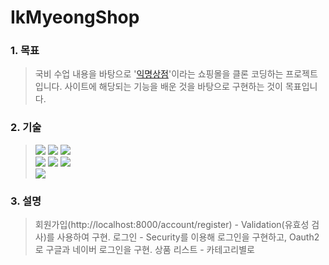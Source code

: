 # IkMyeongShop
### 1. 목표
> 국비 수업 내용을 바탕으로 '[익명상점](https://www.ikmyeongshop.com)'이라는 쇼핑몰을 클론 코딩하는 프로젝트입니다. 
> 사이트에 해당되는 기능을 배운 것을 바탕으로 구현하는 것이 목표입니다.

### 2. 기술
> <img src="https://img.shields.io/badge/HTML-E34F26?style=for-the-badge&logo=HTML5&logoColor=white"> <img src="https://img.shields.io/badge/CSS-1572B6?style=for-the-badge&logo=CSS3&logoColor=white"> <img src="https://img.shields.io/badge/Java Script-F7DF1E?style=for-the-badge&logo=JavaScript&logoColor=white"><br>
> <img src="https://img.shields.io/badge/Spring boot-6DB33F?style=for-the-badge&logo=Spring boot&logoColor=white"> <img src="https://img.shields.io/badge/Spring Security-6DB33F?style=for-the-badge&logo=Spring Security&logoColor=white"> <img src="https://img.shields.io/badge/Thymeleaf-005F0F?style=for-the-badge&logo=Thymeleaf&logoColor=white"> <br> 
> <img src="https://img.shields.io/badge/MariaDB-003545?style=for-the-badge&logo=MariaDB&logoColor=white">

### 3. 설명
> 회원가입(http://localhost:8000/account/register) - Validation(유효성 검사)를 사용하여 구현.
> 로그인 - Security를 이용해 로그인을 구현하고, Oauth2로 구글과 네이버 로그인을 구현.
> 상품 리스트 - 카테고리별로 
